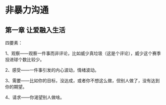 # 非暴力沟通

## 第一章 让爱融入生活

四要素：

1、观察——观察一件事而非评论，比如威少真垃圾（这是个评论），威少这个赛季投进球个数比较少。

2、感受——一件事引发的内心波动，情绪波动。

3、需要——比如你的目标，没达成，或者你不想这么做，但别人做了，没有达到你的期望。

4、请求——你渴望别人做啥。
